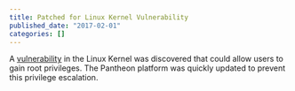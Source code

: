 ```yaml
---
title: Patched for Linux Kernel Vulnerability
published_date: "2017-02-01"
categories: []
---
```

A [vulnerability](https://cve.mitre.org/cgi-bin/cvename.cgi?name=CVE-2017-6074) in the Linux Kernel was discovered that could allow users to gain root privileges. The Pantheon platform was quickly updated to prevent this privilege escalation.
